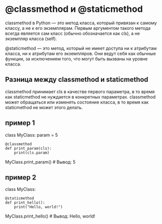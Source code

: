 # @classmethod и @staticmethod

classmethod в Python — это метод класса, который привязан к самому классу, а не к его экземплярам. Первым аргументом такого метода всегда является сам класс (обычно обозначается как cls), а не экземпляр класса (self).

@staticmethod — это метод, который не имеет доступа ни к атрибутам класса, ни к атрибутам его экземпляров.  Они ведут себя как обычные функции, за исключением того, что могут быть вызваны на уровне класса.

## Разница между classmethod и staticmethod

classmethod принимает cls в качестве первого параметра, в то время как staticmethod не нуждается в конкретных параметрах.
classmethod может обращаться или изменять состояние класса, в то время как staticmethod не может этого делать.

## пример 1

class MyClass:
    param = 5

    @classmethod
    def print_param(cls):
        print(cls.param)

MyClass.print_param() # Вывод: 5

## пример 2

class MyClass:

    @staticmethod
    def print_hello():
        print("Hello, world!")

MyClass.print_hello() # Вывод: Hello, world!
